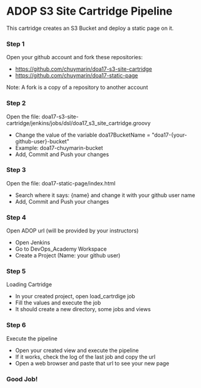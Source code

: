 # ADOP S3 Site Cartridge Pipeline

This cartridge creates an S3 Bucket and deploy a static page on it.

### Step 1
Open your github account and fork these repositories:
- https://github.com/chuymarin/doa17-s3-site-cartridge
- https://github.com/chuymarin/doa17-static-page

Note: A fork is a copy of a repository to another account

### Step 2
Open the file: doa17-s3-site-cartridge/jenkins/jobs/dsl/doa17_s3_site_cartridge.groovy
- Change the value of the variable doa17BucketName = "doa17-{your-github-user}-bucket"
- Example: doa17-chuymarin-bucket
- Add, Commit and Push your changes

### Step 3
Open the file: doa17-static-page/index.html
- Search where it says: {name} and change it with your github user name
- Add, Commit and Push your changes

### Step 4
Open ADOP url (will be provided by your instructors)
- Open Jenkins
- Go to DevOps_Academy Workspace
- Create a Project (Name: your github user)

### Step 5
Loading Cartridge
- In your created project, open load_cartrdige job
- Fill the values and execute the job
- It should create a new directory, some jobs and views

### Step 6
Execute the pipeline
- Open your created view and execute the pipeline
- If it works, check the log of the last job and copy the url
- Open a web browser and paste that url to see your new page

### Good Job!


